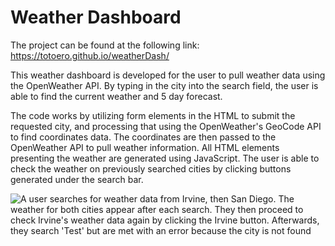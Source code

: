 # Weather Dashboard

The project can be found at the following link: https://totoero.github.io/weatherDash/

This weather dashboard is developed for the user to pull weather data using the OpenWeather API. By typing in the city into the search field, the user is able to find the current weather and 5 day forecast.

The code works by utilizing form elements in the HTML to submit the requested city, and processing that using the OpenWeather's GeoCode API to find coordinates data. The coordinates are then passed to the OpenWeather API to pull weather information. All HTML elements presenting the weather are generated using JavaScript. The user is able to check the weather on previously searched cities by clicking buttons generated under the search bar.

![A user searches for weather data from Irvine, then San Diego. The weather for both cities appear after each search. They then proceed to check Irvine's weather data again by clicking the Irvine button. Afterwards, they search 'Test' but are met with an error because the city is not found](./assets/weatherDashboard.gif)
